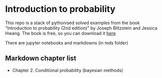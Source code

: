 # Introduction to probability

This repo is a stack of pythonised solved examples from the book "Introduction to probability (2nd edition)" by Joseph Blitzstein and Jessica Hwang. The book is free, so you can download it [here](https://drive.google.com/file/d/1VmkAAGOYCTORq1wxSQqy255qLJjTNvBI/view)

There are jupyter notebooks and markdowns (in mds folder)

## Markdown chapter list

- Chapter 2. Conditional probability (bayesian methods)